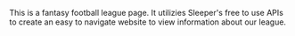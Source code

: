 This is a fantasy football league page. It utilizies Sleeper's free to use APIs to create an easy to navigate website to view information about our league.

